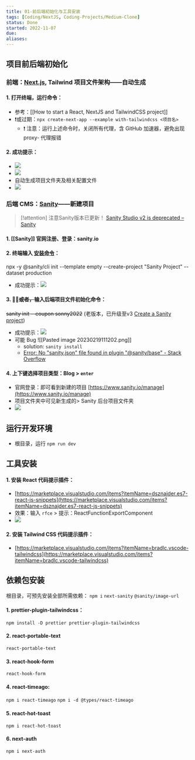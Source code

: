 ```yaml
---
title: 01-前后端初始化与工具安装
tags: [Coding/NextJS, Coding-Projects/Medium-Clone]
status: Done
started: 2022-11-07
due: 
aliases: 
---
```

## 项目前后端初始化
### 前端：[Next.js](https://nextjs.org/), Tailwind 项目文件架构——自动生成
#### 1. 打开终端，运行命令：
- 参考：[[How to start a React, NextJS and TailwindCSS project]]
- ❗或过期：`npx create-next-app --example with-tailwindcss <项目名>`
	- ❗ 注意：运行上述命令时，关闭所有代理，含 GitHub 加速器，避免出现 proxy- 代理报错
#### 2. 成功提示：
- ![](https://cdn.nlark.com/yuque/0/2022/png/29677165/1667807686230-2850367b-0a53-4d1e-ba17-5a42b2999f30.png)
- ![](https://cdn.nlark.com/yuque/0/2022/png/29677165/1667808219286-bcd367f6-d4ea-41e1-ae98-349576e0057e.png)
- 自动生成项目文件夹及相关配置文件
- ![](https://cdn.nlark.com/yuque/0/2022/png/29677165/1667808121381-b22aa698-08c5-4e62-a772-a400811ead67.png)
### 后端 CMS：[Sanity](https://www.sanity.io/)——新建项目
> [!attention]
> 注意Sanity版本已更新！
> [Sanity Studio v2 is deprecated – Sanity](https://www.sanity.io/help/studio-v2-vs-v3)
#### 1. [[Sanity]] 官网注册、登录：sanity.io
#### 2. 终端输入 [安装命令](https://www.sanity.io/docs/create-a-sanity-project?ref=hero)：
npx -y @sanity/cli init --template empty --create-project "Sanity Project" --dataset production
- 成功提示：![](https://cdn.nlark.com/yuque/0/2022/png/29677165/1667808912491-93d2ae9e-9230-4979-b83d-4c4639a41573.png)
#### 3. 🐛❌~~或者，~~输入后端项目文件初始化命令：
~~sanity init --coupon sonny2022~~ (老版本，已升级至v3 [Create a Sanity project](https://www.sanity.io/docs/create-a-sanity-project))
- 成功提示：![](https://cdn.nlark.com/yuque/0/2022/png/29677165/1667809675252-8c64e0da-0eb5-42eb-b986-3e758cbe5990.png)
- 可能 Bug ![[Pasted image 20230219111202.png]]
	- solution: `sanity install`
	- [Error: No "sanity.json" file found in plugin "@sanity/base" - Stack Overflow](https://stackoverflow.com/questions/65216022/error-no-sanity-json-file-found-in-plugin-sanity-base)
#### 4. 上下键选择项目类型：Blog > `enter`
- 官网登录：即可看到新建的项目 [https://www.sanity.io/manage](https://www.sanity.io/manage)
- 项目文件夹中可见新生成的> Sanity 后台项目文件夹
- ![](https://cdn.nlark.com/yuque/0/2022/png/29677165/1667817246744-1f104496-645e-4a3d-8b64-c963b7e165df.png)
## 运行开发环境
- 根目录，运行 `npm run dev`
## 工具安装
#### 1. 安装 React 代码提示插件：
- [https://marketplace.visualstudio.com/items?itemName=dsznajder.es7-react-js-snippets](https://marketplace.visualstudio.com/items?itemName=dsznajder.es7-react-js-snippets)
- 效果：输入 `rfce` > 提示：ReactFunctionExportComponent
- ![](https://cdn.nlark.com/yuque/0/2022/png/29677165/1667812088268-37587743-4d51-4b23-959d-ebb9fbeed69f.png)
#### 2. 安装 Tailwind CSS 代码提示插件：
- [https://marketplace.visualstudio.com/items?itemName=bradlc.vscode-tailwindcss](https://marketplace.visualstudio.com/items?itemName=bradlc.vscode-tailwindcss)
## 依赖包安装
根目录，可预先安装全部所需依赖：
`npm i`
`next-sanity` 
`@sanity/image-url `
#### 1. prettier-plugin-tailwindcss：
`npm install -D prettier prettier-plugin-tailwindcss`
#### 2. react-portable-text
`react-portable-text` 
#### 3. react-hook-form
`react-hook-form`
#### 4. react-timeago:
`npm i react-timeago`
`npm i -d @types/react-timeago`
#### 5. react-hot-toast
`npm i react-hot-toast`
#### 6. next-auth
`npm i next-auth`
